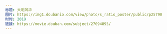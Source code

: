 ```yaml
---
标题: 大明风华
图片: https://img1.doubanio.com/view/photo/s_ratio_poster/public/p2579004540.jpg
时时: 2019
链接: https://movie.douban.com/subject/27094895/
---
```


